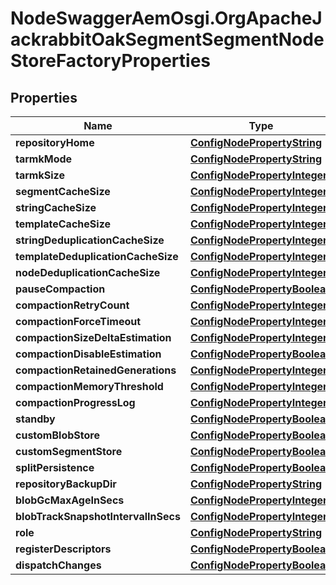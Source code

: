 # NodeSwaggerAemOsgi.OrgApacheJackrabbitOakSegmentSegmentNodeStoreFactoryProperties

## Properties
Name | Type | Description | Notes
------------ | ------------- | ------------- | -------------
**repositoryHome** | [**ConfigNodePropertyString**](ConfigNodePropertyString.md) |  | [optional] 
**tarmkMode** | [**ConfigNodePropertyString**](ConfigNodePropertyString.md) |  | [optional] 
**tarmkSize** | [**ConfigNodePropertyInteger**](ConfigNodePropertyInteger.md) |  | [optional] 
**segmentCacheSize** | [**ConfigNodePropertyInteger**](ConfigNodePropertyInteger.md) |  | [optional] 
**stringCacheSize** | [**ConfigNodePropertyInteger**](ConfigNodePropertyInteger.md) |  | [optional] 
**templateCacheSize** | [**ConfigNodePropertyInteger**](ConfigNodePropertyInteger.md) |  | [optional] 
**stringDeduplicationCacheSize** | [**ConfigNodePropertyInteger**](ConfigNodePropertyInteger.md) |  | [optional] 
**templateDeduplicationCacheSize** | [**ConfigNodePropertyInteger**](ConfigNodePropertyInteger.md) |  | [optional] 
**nodeDeduplicationCacheSize** | [**ConfigNodePropertyInteger**](ConfigNodePropertyInteger.md) |  | [optional] 
**pauseCompaction** | [**ConfigNodePropertyBoolean**](ConfigNodePropertyBoolean.md) |  | [optional] 
**compactionRetryCount** | [**ConfigNodePropertyInteger**](ConfigNodePropertyInteger.md) |  | [optional] 
**compactionForceTimeout** | [**ConfigNodePropertyInteger**](ConfigNodePropertyInteger.md) |  | [optional] 
**compactionSizeDeltaEstimation** | [**ConfigNodePropertyInteger**](ConfigNodePropertyInteger.md) |  | [optional] 
**compactionDisableEstimation** | [**ConfigNodePropertyBoolean**](ConfigNodePropertyBoolean.md) |  | [optional] 
**compactionRetainedGenerations** | [**ConfigNodePropertyInteger**](ConfigNodePropertyInteger.md) |  | [optional] 
**compactionMemoryThreshold** | [**ConfigNodePropertyInteger**](ConfigNodePropertyInteger.md) |  | [optional] 
**compactionProgressLog** | [**ConfigNodePropertyInteger**](ConfigNodePropertyInteger.md) |  | [optional] 
**standby** | [**ConfigNodePropertyBoolean**](ConfigNodePropertyBoolean.md) |  | [optional] 
**customBlobStore** | [**ConfigNodePropertyBoolean**](ConfigNodePropertyBoolean.md) |  | [optional] 
**customSegmentStore** | [**ConfigNodePropertyBoolean**](ConfigNodePropertyBoolean.md) |  | [optional] 
**splitPersistence** | [**ConfigNodePropertyBoolean**](ConfigNodePropertyBoolean.md) |  | [optional] 
**repositoryBackupDir** | [**ConfigNodePropertyString**](ConfigNodePropertyString.md) |  | [optional] 
**blobGcMaxAgeInSecs** | [**ConfigNodePropertyInteger**](ConfigNodePropertyInteger.md) |  | [optional] 
**blobTrackSnapshotIntervalInSecs** | [**ConfigNodePropertyInteger**](ConfigNodePropertyInteger.md) |  | [optional] 
**role** | [**ConfigNodePropertyString**](ConfigNodePropertyString.md) |  | [optional] 
**registerDescriptors** | [**ConfigNodePropertyBoolean**](ConfigNodePropertyBoolean.md) |  | [optional] 
**dispatchChanges** | [**ConfigNodePropertyBoolean**](ConfigNodePropertyBoolean.md) |  | [optional] 


